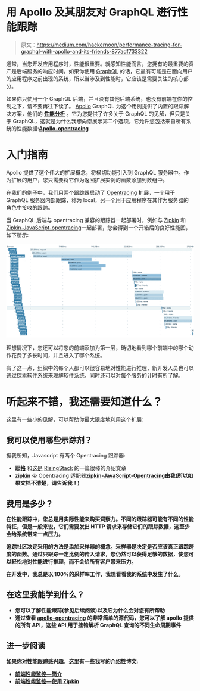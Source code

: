 # 用 Apollo 及其朋友对 GraphQL 进行性能跟踪

> 原文：<https://medium.com/hackernoon/performance-tracing-for-graphql-with-apollo-and-its-friends-877adf733322>

通常，当您开发应用程序时，性能很重要。就感知性能而言，您拥有的最重要的资产是后端服务的响应时间。如果你使用 [GraphQL](https://hackernoon.com/tagged/graphql) 的话，它最有可能是在面向用户的应用程序之前出现的系统，所以当涉及到性能时，它应该是需要关注的核心部分。

如果你只使用一个 GraphQL 后端，并且没有其他后端系统，也没有前端在你的控制之下，请不要再往下读了。 [Apollo](https://hackernoon.com/tagged/apollo) GraphQL 为这个用例提供了内置的跟踪解决方案，他们的 [**性能分析**](https://www.apollographql.com/docs/engine/features/performance.html) 。它为您提供了许多关于 GraphQL 的见解，但只是关于 GraphQL，这就是为什么我想向您展示第二个选项，它允许您包括来自所有系统的性能数据:[**Apollo-opentracing**](https://github.com/DanielMSchmidt/apollo-opentracing)

# 入门指南

Apollo 提供了这个伟大的扩展概念，将横切功能引入到 GraphQL 服务器中。作为扩展的用户，您只需要将它作为返回扩展实例的函数添加到数组中。

在我们的例子中，我们用两个跟踪器启动了 [Opentracing](http://opentracing.io/) 扩展，一个用于 GraphQL 服务器内部跟踪，称为 local，另一个用于应用程序在其作为服务器的角色中接收的跟踪。

当 GraphQL 后端与 opentracing 兼容的跟踪器一起部署时，例如与 [Zipkin](https://zipkin.io/) 和[Zipkin-JavaScript-opentracing](https://github.com/DanielMSchmidt/zipkin-javascript-opentracing/)一起部署，您会得到一个开箱后的良好性能图，如下所示:

![](img/c90edd64df0880730e67fecf384b92d5.png)

理想情况下，您还可以将您的前端添加为第一层，确切地看到哪个前端中的哪个动作花费了多长时间，并且进入了哪个系统。

有了这一点，组织中的每个人都可以很容易地对性能进行推理，新开发人员也可以通过探索软件系统来理解软件系统，同时还可以对每个服务的计时有所了解。

# 听起来不错，我还需要知道什么？

这里有一些小的见解，可以帮助你最大限度地利用这个扩展:

## 我可以使用哪些示踪剂？

据我所知，Javascript 有两个 Opentracing 跟踪器:

*   [**耶格**](https://github.com/jaegertracing/jaeger-client-node) 和[这是](https://blog.risingstack.com/distributed-tracing-opentracing-node-js/) [RisingStack](https://medium.com/u/558809ba0720?source=post_page-----877adf733322--------------------------------) 的一篇很棒的介绍文章
*   [**zipkin**](https://github.com/openzipkin/zipkin-js) 带 Opentracing 适配器[**zipkin-JavaScript-Opentracing**](https://github.com/DanielMSchmidt/zipkin-javascript-opentracing)**由我(所以如果文档不清楚，请告诉我！)**

## **费用是多少？**

**在性能跟踪中，您总是用实际性能来购买洞察力。不同的跟踪器可能有不同的性能特征，但是一般来说，它们需要发出 HTTP 请求来存储它们的跟踪数据，这至少会给系统带来一点压力。**

**追踪社区决定采用的方法是添加采样器的概念。采样器是决定是否应该真正跟踪跨度的函数。通过只跟踪一定比例的传入请求，您仍然可以获得足够的数据，使您可以轻松地对性能进行推理，而不会给所有客户带来压力。**

**在开发中，我总是以 100%的采样率工作，我想看看我的系统中发生了什么。**

## **在这里我能学到什么？**

*   **您可以了解性能跟踪(参见后续阅读)以及它为什么会对您有所帮助**
*   **通过查看 [apollo-opentracing](https://github.com/DanielMSchmidt/apollo-opentracing) 的非常简单的源代码，您可以了解 apollo 提供的所有 API，这些 API 用于挂钩解析 GraphQL 查询的不同生命周期事件**

## **进一步阅读**

**如果你对性能跟踪感兴趣，这里有一些我写的介绍性博文:**

*   **[前端性能监控—简介](/@dschmidt1992/performance-monitoring-for-the-frontend-an-introduction-e0ab422f131c)**
*   **[前端性能监控—使用 Zipkin](/@dschmidt1992/performance-monitoring-for-the-frontend-using-zipkin-bf3aa4a715e5)**